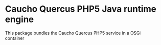 # Caucho Quercus PHP5 Java runtime engine

This package bundles the Caucho Quercus PHP5 service in a OSGi container

